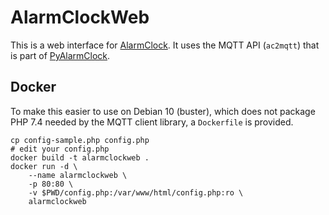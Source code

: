 # AlarmClockWeb
This is a web interface for [AlarmClock][AlarmClock]. It uses the MQTT API
(`ac2mqtt`) that is part of [PyAlarmClock][PyAlarmClock].


## Docker
To make this easier to use on Debian 10 (buster), which does not package PHP
7.4 needed by the MQTT client library, a `Dockerfile` is provided.
```
cp config-sample.php config.php
# edit your config.php
docker build -t alarmclockweb .
docker run -d \
    --name alarmclockweb \
    -p 80:80 \
    -v $PWD/config.php:/var/www/html/config.php:ro \
    alarmclockweb
```


[AlarmClock]: https://github.com/ondras12345/AlarmClock
[PyAlarmClock]: https://github.com/ondras12345/PyAlarmClock
